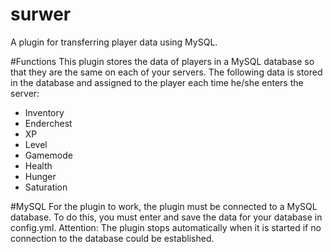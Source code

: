 # surwer
A plugin for transferring player data using MySQL.

#Functions
This plugin stores the data of players in a MySQL database so that they are the same on each of your servers.
The following data is stored in the database and assigned to the player each time he/she enters the server:
- Inventory
- Enderchest
- XP
- Level
- Gamemode
- Health
- Hunger
- Saturation

#MySQL
For the plugin to work, the plugin must be connected to a MySQL database. To do this, you must enter and save the data for your database in config.yml.
Attention: The plugin stops automatically when it is started if no connection to the database could be established.
